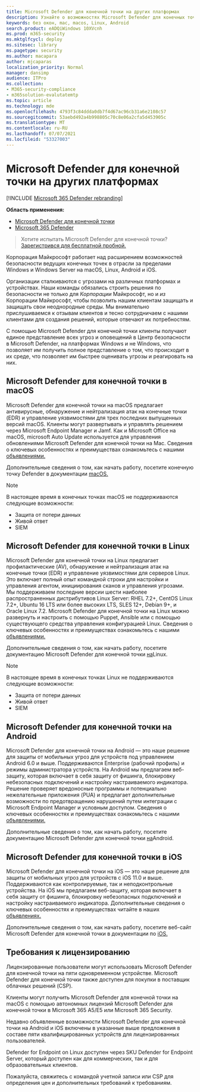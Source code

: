 ```yaml
---
title: Microsoft Defender для конечной точки на других платформах
description: Узнайте о возможностях Microsoft Defender для конечных точек для Windows платформ
keywords: без окон, mac, macos, Linux, Android
search.product: eADQiWindows 10XVcnh
ms.prod: m365-security
ms.mktglfcycl: deploy
ms.sitesec: library
ms.pagetype: security
ms.author: macapara
author: mjcaparas
localization_priority: Normal
manager: dansimp
audience: ITPro
ms.collection:
- M365-security-compliance
- m365solution-evalutatemtp
ms.topic: article
ms.technology: mde
ms.openlocfilehash: 4793f3c84ddda0db7f4d67ac96cb31a6e2108c57
ms.sourcegitcommit: 53aebd492a4b998805c70c8e06a2cfa5d453905c
ms.translationtype: MT
ms.contentlocale: ru-RU
ms.lasthandoff: 07/07/2021
ms.locfileid: "53327003"
---
```

# <a name="microsoft-defender-for-endpoint-for-non-windows-platforms"></a>Microsoft Defender для конечной точки на других платформах

[!INCLUDE [Microsoft 365 Defender rebranding](../../includes/microsoft-defender.md)]

**Область применения:**
- [Microsoft Defender для конечной точки](https://go.microsoft.com/fwlink/p/?linkid=2154037)
- [Microsoft 365 Defender](https://go.microsoft.com/fwlink/?linkid=2118804)


> Хотите испытать Microsoft Defender для конечной точки? [Зарегистрився для бесплатной пробной.](https://www.microsoft.com/microsoft-365/windows/microsoft-defender-atp?ocid=docs-wdatp-exposedapis-abovefoldlink)

Корпорация Майкрософт работает над расширением возможностей безопасности ведущих конечных точек в отрасли за пределами Windows и Windows Server на macOS, Linux, Android и iOS.

Организации сталкиваются с угрозами на различных платформах и устройствах. Наши команды обязались строить решения по безопасности не только для *Корпорации* Майкрософт, но и *из* Корпорации Майкрософт, чтобы позволить нашим клиентам защищать и защищать свои неоднородные среды. Мы внимательно прислушиваемся к отзывам клиентов и тесно сотрудничаем с нашими клиентами для создания решений, которые отвечают их потребностям.

С помощью Microsoft Defender для конечной точки клиенты получают единое представление всех угроз и оповещений в Центр безопасности в Microsoft Defender, на платформах Windows и не Windows, что позволяет им получить полное представление о том, что происходит в их среде, что позволяет им быстрее оценивать угрозы и реагировать на них.

## <a name="microsoft-defender-for-endpoint-on-macos"></a>Microsoft Defender для конечной точки в macOS 

Microsoft Defender для конечной точки на macOS предлагает антивирусные, обнаружение и нейтрализация атак на конечные точки (EDR) и управление уязвимостями для трех последних выпущенных версий macOS. Клиенты могут развертывать и управлять решением через Microsoft Endpoint Manager и Jamf. Как и Microsoft Office на macOS, microsoft Auto Update используется для управления обновлениями Microsoft Defender для конечной точки на Mac. Сведения о ключевых особенностях и преимуществах ознакомьтесь с нашими [объявлениями.](https://techcommunity.microsoft.com/t5/microsoft-defender-atp/bg-p/MicrosoftDefenderATPBlog/label-name/macOS)

Дополнительные сведения о том, как начать работу, посетите конечную точку Defender в документации [macOS.](microsoft-defender-endpoint-mac.md)

>[!NOTE]
>В настоящее время в конечных точках macOS не поддерживаются следующие возможности:
>- Защита от потери данных
>- Живой ответ
>- SIEM


## <a name="microsoft-defender-for-endpoint-on-linux"></a>Microsoft Defender для конечной точки в Linux

Microsoft Defender для конечной точки на Linux предлагает профилактические (AV), обнаружение и нейтрализация атак на конечные точки (EDR) и управление уязвимостями для серверов Linux. Это включает полный опыт командной строки для настройки и управления агентом, инициирования сканов и управления угрозами. Мы поддерживаем последние версии шести наиболее распространенных дистрибутивов Linux Server: RHEL 7.2+, CentOS Linux 7.2+, Ubuntu 16 LTS или более высоких LTS, SLES 12+, Debian 9+, и Oracle Linux 7.2. Microsoft Defender для конечной точки на Linux можно развернуть и настроить с помощью Puppet, Ansible или с помощью существующего средства управления конфигурацией Linux. Сведения о ключевых особенностях и преимуществах ознакомьтесь с нашими [объявлениями.](https://techcommunity.microsoft.com/t5/microsoft-defender-atp/bg-p/MicrosoftDefenderATPBlog/label-name/Linux)

Дополнительные сведения о том, как начать работу, посетите документацию Microsoft Defender для конечной точки [на](microsoft-defender-endpoint-linux.md)Linux.

>[!NOTE]
>В настоящее время в конечных точках Linux не поддерживаются следующие возможности:
>- Защита от потери данных
>- Живой ответ
>- SIEM



## <a name="microsoft-defender-for-endpoint-on-android"></a>Microsoft Defender для конечной точки на Android

Microsoft Defender для конечной точки на Android — это наше решение для защиты от мобильных угроз для устройств под управлением Android 6.0 и выше. Поддерживаются Enterprise (рабочий профиль) и режимы администратора устройств. На Android мы предлагаем веб-защиту, которая включает в себя защиту от фишинга, блокировку небезопасных подключений и настройку настраиваемого индикатора. Решение проверяет вредоносные программы и потенциально нежелательные приложения (PUA) и предлагает дополнительные возможности по предотвращению нарушений путем интеграции с Microsoft Endpoint Manager и условным доступом. Сведения о ключевых особенностях и преимуществах ознакомьтесь с нашими [объявлениями.](https://techcommunity.microsoft.com/t5/microsoft-defender-atp/bg-p/MicrosoftDefenderATPBlog/label-name/Android)

Дополнительные сведения о том, как начать работу, посетите документацию Microsoft Defender для конечной точки [на](microsoft-defender-endpoint-android.md)Android.

## <a name="microsoft-defender-for-endpoint-on-ios"></a>Microsoft Defender для конечной точки в iOS

Microsoft Defender для конечной точки на iOS — это наше решение для защиты от мобильных угроз для устройств с iOS 11.0 и выше. Поддерживаются как контролируемые, так и неподконтрольные устройства. На iOS мы предлагаем веб-защиту, которая включает в себя защиту от фишинга, блокировку небезопасных подключений и настройку настраиваемого индикатора. Дополнительные сведения о ключевых особенностях и преимуществах читайте в наших [объявлениях.](https://techcommunity.microsoft.com/t5/microsoft-defender-for-endpoint/bg-p/MicrosoftDefenderATPBlog/label-name/iOS) 

Дополнительные сведения о том, как начать работу, посетите веб-сайт Microsoft Defender для конечной точки в документации по [iOS.](microsoft-defender-endpoint-ios.md)

## <a name="licensing-requirements"></a>Требования к лицензированию 

Лицензированные пользователи могут использовать Microsoft Defender для конечной точки на пяти одновременном устройстве. Microsoft Defender для конечной точки также доступен для покупки в поставщик облачных решений (CSP).

Клиенты могут получить Microsoft Defender для конечной точки на macOS с помощью автономных лицензий Microsoft Defender для конечной точки в Microsoft 365 A5/E5 или Microsoft 365 Security.

Недавно объявленные возможности Microsoft Defender для конечной точки на Android и iOS включены в указанные выше предложения в составе пяти квалифицированных устройств для лицензированных пользователей.

Defender for Endpoint on Linux доступен через SKU Defender for Endpoint Server, который доступен как для коммерческих, так и для образовательных клиентов.

Пожалуйста, свяжитесь с командой учетной записи или CSP для определения цен и дополнительных требований к требованиям.
